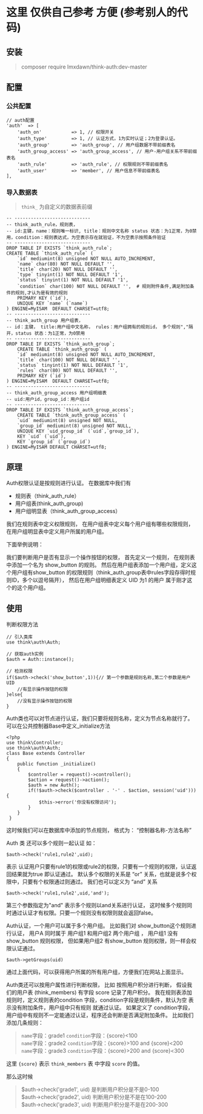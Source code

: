 

# 这里 仅供自己参考 方便 (参考别人的代码)

## 安装
> composer require lmxdawn/think-auth:dev-master

## 配置
### 公共配置
```
// auth配置
'auth'  => [
    'auth_on'           => 1, // 权限开关
    'auth_type'         => 1, // 认证方式，1为实时认证；2为登录认证。
    'auth_group'        => 'auth_group', // 用户组数据不带前缀表名
    'auth_group_access' => 'auth_group_access', // 用户-用户组关系不带前缀表名
    'auth_rule'         => 'auth_rule', // 权限规则不带前缀表名
    'auth_user'         => 'member', // 用户信息不带前缀表名
],
```

### 导入数据表
> `think_` 为自定义的数据表前缀

```
-- ----------------------------
-- think_auth_rule，规则表，
-- id:主键，name：规则唯一标识, title：规则中文名称 status 状态：为1正常，为0禁用，condition：规则表达式，为空表示存在就验证，不为空表示按照条件验证
-- ----------------------------
DROP TABLE IF EXISTS `think_auth_rule`;
CREATE TABLE `think_auth_rule` (
    `id` mediumint(8) unsigned NOT NULL AUTO_INCREMENT,
    `name` char(80) NOT NULL DEFAULT '',
    `title` char(20) NOT NULL DEFAULT '',
    `type` tinyint(1) NOT NULL DEFAULT '1',
    `status` tinyint(1) NOT NULL DEFAULT '1',
    `condition` char(100) NOT NULL DEFAULT '',  # 规则附件条件,满足附加条件的规则,才认为是有效的规则
    PRIMARY KEY (`id`),
    UNIQUE KEY `name` (`name`)
) ENGINE=MyISAM  DEFAULT CHARSET=utf8;
-- ----------------------------
-- think_auth_group 用户组表，
-- id：主键， title:用户组中文名称， rules：用户组拥有的规则id， 多个规则","隔开，status 状态：为1正常，为0禁用
-- ----------------------------
DROP TABLE IF EXISTS `think_auth_group`;
    CREATE TABLE `think_auth_group` (
    `id` mediumint(8) unsigned NOT NULL AUTO_INCREMENT,
    `title` char(100) NOT NULL DEFAULT '',
    `status` tinyint(1) NOT NULL DEFAULT '1',
    `rules` char(80) NOT NULL DEFAULT '',
    PRIMARY KEY (`id`)
) ENGINE=MyISAM  DEFAULT CHARSET=utf8;
-- ----------------------------
-- think_auth_group_access 用户组明细表
-- uid:用户id，group_id：用户组id
-- ----------------------------
DROP TABLE IF EXISTS `think_auth_group_access`;
    CREATE TABLE `think_auth_group_access` (
    `uid` mediumint(8) unsigned NOT NULL,
    `group_id` mediumint(8) unsigned NOT NULL,
    UNIQUE KEY `uid_group_id` (`uid`,`group_id`),
    KEY `uid` (`uid`),
    KEY `group_id` (`group_id`)
) ENGINE=MyISAM DEFAULT CHARSET=utf8;
```

## 原理
Auth权限认证是按规则进行认证。
在数据库中我们有 

- 规则表（think_auth_rule） 
- 用户组表(think_auth_group) 
- 用户组明显表（think_auth_group_access）

我们在规则表中定义权限规则， 在用户组表中定义每个用户组有哪些权限规则，在用户组明显表中定义用户所属的用户组。 

下面举例说明：

我们要判断用户是否有显示一个操作按钮的权限， 首先定义一个规则， 在规则表中添加一个名为 show_button 的规则。 然后在用户组表添加一个用户组，定义这个用户组有show_button 的权限规则（think_auth_group表中rules字段存得时规则ID，多个以逗号隔开）， 然后在用户组明细表定义 UID 为1 的用户 属于刚才这个的这个用户组。 

## 使用
判断权限方法
```
// 引入类库
use think\auth\Auth;

// 获取auth实例
$auth = Auth::instance();

// 检测权限
if($auth->check('show_button',1)){// 第一个参数是规则名称,第二个参数是用户UID
	//有显示操作按钮的权限
}else{
	//没有显示操作按钮的权限
}
```

Auth类也可以对节点进行认证，我们只要将规则名称，定义为节点名称就行了。 
可以在公共控制器Base中定义_initialize方法
```
<?php
use think\Controller;
use think\auth\Auth;
class Base extends Controller
{
    public function _initialize()
	{
		$controller = request()->controller();
		$action = request()->action();
		$auth = new Auth();
		if(!$auth->check($controller . '-' . $action, session('uid'))){
			$this->error('你没有权限访问');
		}
    }
 }
```
这时候我们可以在数据库中添加的节点规则， 格式为： “控制器名称-方法名称”

Auth 类 还可以多个规则一起认证 如： 
```
$auth->check('rule1,rule2',uid); 
```
表示 认证用户只要有rule1的权限或rule2的权限，只要有一个规则的权限，认证返回结果就为true 即认证通过。 默认多个权限的关系是 “or” 关系，也就是说多个权限中，只要有个权限通过则通过。 我们也可以定义为 “and” 关系
```
$auth->check('rule1,rule2',uid,'and'); 
```
第三个参数指定为"and" 表示多个规则以and关系进行认证， 这时候多个规则同时通过认证才有权限。只要一个规则没有权限则就会返回false。

Auth认证，一个用户可以属于多个用户组。 比如我们对 show_button这个规则进行认证， 用户A 同时属于 用户组1 和用户组2 两个用户组 ， 用户组1 没有show_button 规则权限， 但如果用户组2 有show_button 规则权限，则一样会权限认证通过。 
```
$auth->getGroups(uid)
```
通过上面代码，可以获得用户所属的所有用户组，方便我们在网站上面显示。

Auth类还可以按用户属性进行判断权限， 比如
按照用户积分进行判断， 假设我们的用户表 (think_members) 有字段 score 记录了用户积分。 
我在规则表添加规则时，定义规则表的condition 字段，condition字段是规则条件，默认为空 表示没有附加条件，用户组中只有规则 就通过认证。
如果定义了 condition字段，用户组中有规则不一定能通过认证，程序还会判断是否满足附加条件。
比如我们添加几条规则： 

> `name`字段：grade1 `condition`字段：{score}<100 <br/>
> `name`字段：grade2 `condition`字段：{score}>100 and {score}<200<br/>
> `name`字段：grade3 `condition`字段：{score}>200 and {score}<300

这里 `{score}` 表示 `think_members` 表 中字段 `score` 的值。 

那么这时候 

> $auth->check('grade1', uid) 是判断用户积分是不是0-100<br/>
> $auth->check('grade2', uid) 判断用户积分是不是在100-200<br/>
> $auth->check('grade3', uid) 判断用户积分是不是在200-300

